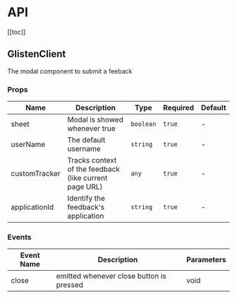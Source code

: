 # API

[[toc]]

## GlistenClient

The modal component to submit a feeback

### Props

| Name          | Description                                            | Type      | Required | Default |
| ------------- | ------------------------------------------------------ | --------- | -------- | ------- |
| sheet         | Modal is showed whenever true                          | `boolean` | `true`   | -       |
| userName      | The default username                                   | `string`  | `true`   | -       |
| customTracker | Tracks context of the feedback (like current page URL) | `any`     | `true`   | -       |
| applicationId | Identify the feedback's application                    | `string`  | `true`   | -       |

### Events

| Event Name | Description                              | Parameters |
| ---------- | ---------------------------------------- | ---------- |
| close      | emitted whenever close button is pressed | void       |
